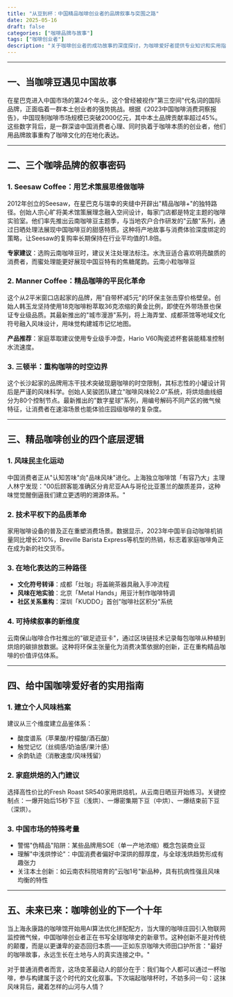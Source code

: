 ```yaml
---
title: "从豆到杯：中国精品咖啡创业者的品牌叙事与突围之路"
date: 2025-05-16
draft: false
categories: ["咖啡品牌与故事"]
tags: ["咖啡创业者"]
description: "关于咖啡创业者的成功故事的深度探讨，为咖啡爱好者提供专业知识和实用指南。"
---
```


---

## 一、当咖啡豆遇见中国故事

在星巴克进入中国市场的第24个年头，这个曾经被视作"第三空间"代名词的国际品牌，正面临着一群本土创业者的强势挑战。根据《2023中国咖啡消费洞察报告》，中国现制咖啡市场规模已突破2000亿元，其中本土品牌贡献率超过45%。这些数字背后，是一群深谙中国消费者心理、同时执着于咖啡本质的创业者，他们用品牌故事重构了咖啡文化的在地化表达。

---

## 二、三个咖啡品牌的叙事密码

### 1. Seesaw Coffee：用艺术策展思维做咖啡
2012年创立的Seesaw，在星巴克与瑞幸的夹缝中开辟出"精品咖啡+"的独特路径。创始人宗心旷将美术馆策展理念融入空间设计，每家门店都是特定主题的咖啡实验室。他们率先推出云南咖啡豆主题季，与当地农户合作研发的"云酿"系列，通过日晒处理法展现中国咖啡豆的甜感特质。这种将产地故事与消费体验深度绑定的策略，让Seesaw的复购率长期保持在行业平均值的1.8倍。

**专家建议**：选购云南咖啡豆时，建议关注处理法标注。水洗豆适合喜欢明亮酸质的消费者，而蜜处理能更好展现中国豆特有的焦糖尾韵。云南小粒咖啡豆

### 2. Manner Coffee：精品咖啡的平民化革命
这个从2平米窗口店起家的品牌，用"自带杯减5元"的环保主张击穿价格壁垒。创始人韩玉龙坚持使用18克咖啡粉萃取36克浓缩的黄金比例，即使在外带场景也保证专业级品质。其最新推出的"城市漫游"系列，将上海弄堂、成都茶馆等地域文化符号融入风味设计，用味觉构建城市记忆地图。

**产品推荐**：家庭萃取建议使用专业级手冲壶，Hario V60陶瓷滤杯套装能精准控制水流速度。

### 3. 三顿半：重构咖啡的时空边界
这个长沙起家的品牌用冻干技术突破现磨咖啡的时空限制，其标志性的小罐设计背后是严谨的风味科学。创始人吴骏团队建立"咖啡风味轮2.0"系统，将烘焙曲线细分为80个控制节点。最新推出的"数字星球"系列，用编号解码不同产区的微气候特征，让消费者在速溶场景也能体验庄园级咖啡的复杂度。

---

## 三、精品咖啡创业的四个底层逻辑

### 1. 风味民主化运动
中国消费者正从"认知苦味"向"品味风味"进化。上海独立咖啡馆「有容乃大」主理人林宁发现："00后顾客能准确区分肯尼亚AA与哥伦比亚蕙兰的酸质差异，这种味觉觉醒倒逼我们建立更透明的溯源体系。"

### 2. 技术平权下的品质革命
家用咖啡设备的普及正在重塑消费场景。数据显示，2023年中国半自动咖啡机销量同比增长210%，Breville Barista Express等机型的热销，标志着家庭咖啡角正在成为新的社交货币。

### 3. 在地化表达的三种路径
- **文化符号转译**：成都「灶咖」将盖碗茶器具融入手冲流程
- **风味在地实验**：北京「Metal Hands」用豆汁制作咖啡特调
- **社区关系重构**：深圳「KUDDO」首创"咖啡社区积分"系统

### 4. 可持续叙事的新维度
云南保山咖啡合作社推出的"碳足迹豆卡"，通过区块链技术记录每包咖啡从种植到烘焙的碳排放数据。这种将环保主张量化为消费决策依据的创新，正在重构精品咖啡的价值评估体系。

---

## 四、给中国咖啡爱好者的实用指南

### 1. 建立个人风味档案
建议从三个维度建立品鉴体系：
- 酸度谱系（苹果酸/柠檬酸/酒石酸）
- 触觉记忆（丝绸感/奶油感/果汁感）
- 余韵轨迹（消散速度/风味残留）

### 2. 家庭烘焙的入门建议
选择高性价比的Fresh Roast SR540家用烘焙机，从云南日晒豆开始练习。关键控制点：一爆开始后15秒下豆（浅烘）、一爆密集期下豆（中烘）、一爆结束前下豆（深烘）。

### 3. 中国市场的特殊考量
- 警惕"伪精品"陷阱：某些品牌用SOE（单一产地浓缩）概念包装商业豆
- 理解"中浅烘悖论"：中国消费者偏好中深烘的醇厚度，与全球浅烘趋势形成有趣张力
- 关注本土创新：如云南农科院培育的"云咖1号"新品种，具有抗病性强且风味均衡的特性

---

## 五、未来已来：咖啡创业的下一个十年

当上海永康路的咖啡馆开始用AI算法优化拼配配方，当大理的咖啡庄园引入物联网监控微气候，中国咖啡创业者正在书写全球咖啡史的新章节。这种创新不是对传统的颠覆，而是以更谦卑的姿态回归本质——正如东京咖啡大师田口护所言："最好的咖啡故事，永远生长在土地与人的真实连接之中。"

对于普通消费者而言，这场变革最动人的部分在于：我们每个人都可以通过一杯咖啡，参与构建属于这个时代的文化叙事。下次端起咖啡杯时，不妨多问一句：这抹风味背后，藏着怎样的山河与人情？